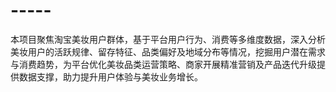 # -----
本项目聚焦淘宝美妆用户群体，基于平台用户行为、消费等多维度数据，深入分析美妆用户的活跃规律、留存特征、品类偏好及地域分布等情况，挖掘用户潜在需求与消费趋势，为平台优化美妆品类运营策略、商家开展精准营销及产品迭代升级提供数据支撑，助力提升用户体验与美妆业务增长。
